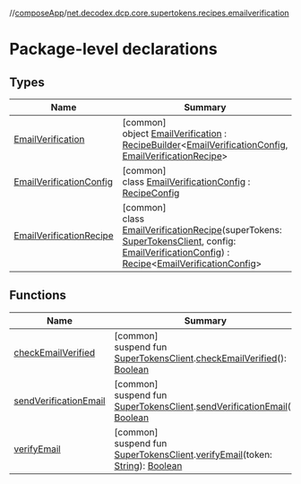 //[composeApp](../../index.md)/[net.decodex.dcp.core.supertokens.recipes.emailverification](index.md)

# Package-level declarations

## Types

| Name | Summary |
|---|---|
| [EmailVerification](-email-verification/index.md) | [common]<br>object [EmailVerification](-email-verification/index.md) : [RecipeBuilder](../net.decodex.dcp.core.supertokens.recipes/-recipe-builder/index.md)&lt;[EmailVerificationConfig](-email-verification-config/index.md), [EmailVerificationRecipe](-email-verification-recipe/index.md)&gt; |
| [EmailVerificationConfig](-email-verification-config/index.md) | [common]<br>class [EmailVerificationConfig](-email-verification-config/index.md) : [RecipeConfig](../net.decodex.dcp.core.supertokens.recipes/-recipe-config/index.md) |
| [EmailVerificationRecipe](-email-verification-recipe/index.md) | [common]<br>class [EmailVerificationRecipe](-email-verification-recipe/index.md)(superTokens: [SuperTokensClient](../net.decodex.dcp.core.supertokens/-super-tokens-client/index.md), config: [EmailVerificationConfig](-email-verification-config/index.md)) : [Recipe](../net.decodex.dcp.core.supertokens.recipes/-recipe/index.md)&lt;[EmailVerificationConfig](-email-verification-config/index.md)&gt; |

## Functions

| Name | Summary |
|---|---|
| [checkEmailVerified](check-email-verified.md) | [common]<br>suspend fun [SuperTokensClient](../net.decodex.dcp.core.supertokens/-super-tokens-client/index.md).[checkEmailVerified](check-email-verified.md)(): [Boolean](https://kotlinlang.org/api/latest/jvm/stdlib/kotlin/-boolean/index.html) |
| [sendVerificationEmail](send-verification-email.md) | [common]<br>suspend fun [SuperTokensClient](../net.decodex.dcp.core.supertokens/-super-tokens-client/index.md).[sendVerificationEmail](send-verification-email.md)(): [Boolean](https://kotlinlang.org/api/latest/jvm/stdlib/kotlin/-boolean/index.html) |
| [verifyEmail](verify-email.md) | [common]<br>suspend fun [SuperTokensClient](../net.decodex.dcp.core.supertokens/-super-tokens-client/index.md).[verifyEmail](verify-email.md)(token: [String](https://kotlinlang.org/api/latest/jvm/stdlib/kotlin/-string/index.html)): [Boolean](https://kotlinlang.org/api/latest/jvm/stdlib/kotlin/-boolean/index.html) |
